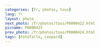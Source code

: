```yaml
---
categories: [fr, photos, tous]
lang: fr
layout: photo
next_photo: /fr/photos/tous/P0000422.html
picname: P0000423
prev_photo: /fr/photos/tous/P0000424.html
tags: [Fotofalle, Leopard]
---
```


